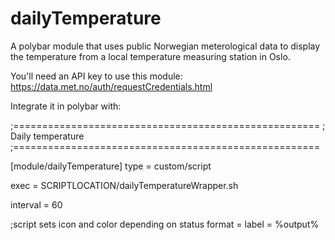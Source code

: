 # dailyTemperature
A polybar module that uses public Norwegian meterological data to display the temperature from a local temperature measuring station in Oslo. 

You'll need an API key to use this module: https://data.met.no/auth/requestCredentials.html

Integrate it in polybar with:

;=====================================================
; Daily temperature
;=====================================================

[module/dailyTemperature]
type = custom/script

exec = SCRIPTLOCATION/dailyTemperatureWrapper.sh

interval = 60

;script sets icon and color depending on status 
format = <label>
label = %output%
